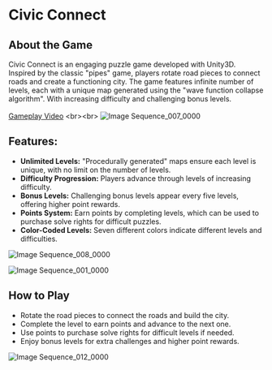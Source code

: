 # Civic Connect

## About the Game

Civic Connect is an engaging puzzle game developed with Unity3D. Inspired by the classic "pipes" game, players rotate road pieces to connect roads and create a functioning city. The game features infinite number of levels, each with a unique map generated using the "wave function collapse algorithm". With increasing difficulty and challenging bonus levels. <br><br>
[Gameplay Video](https://youtu.be/KvdMCXDDKfA](https://youtube.com/shorts/pFKoBIXHOP8))
<br><br>
![Image Sequence_007_0000](https://github.com/user-attachments/assets/0d3db66f-b1e6-4463-98f1-db703c9df176)

## Features:

- **Unlimited Levels:** "Procedurally generated" maps ensure each level is unique, with no limit on the number of levels.
- **Difficulty Progression:** Players advance through levels of increasing difficulty.
- **Bonus Levels:** Challenging bonus levels appear every five levels, offering higher point rewards.
- **Points System:** Earn points by completing levels, which can be used to purchase solve rights for difficult puzzles.
- **Color-Coded Levels:** Seven different colors indicate different levels and difficulties.

![Image Sequence_008_0000](https://github.com/user-attachments/assets/f2655535-7c8e-4236-ab8e-89ca8cea6876)


![Image Sequence_001_0000](https://github.com/user-attachments/assets/e75e2f25-66f5-4368-ba29-e3d83a0ad340)


## How to Play

- Rotate the road pieces to connect the roads and build the city.
- Complete the level to earn points and advance to the next one.
- Use points to purchase solve rights for difficult levels if needed.
- Enjoy bonus levels for extra challenges and higher point rewards.

![Image Sequence_012_0000](https://github.com/user-attachments/assets/01b8a002-910d-4774-a958-7636b9ec0029)
